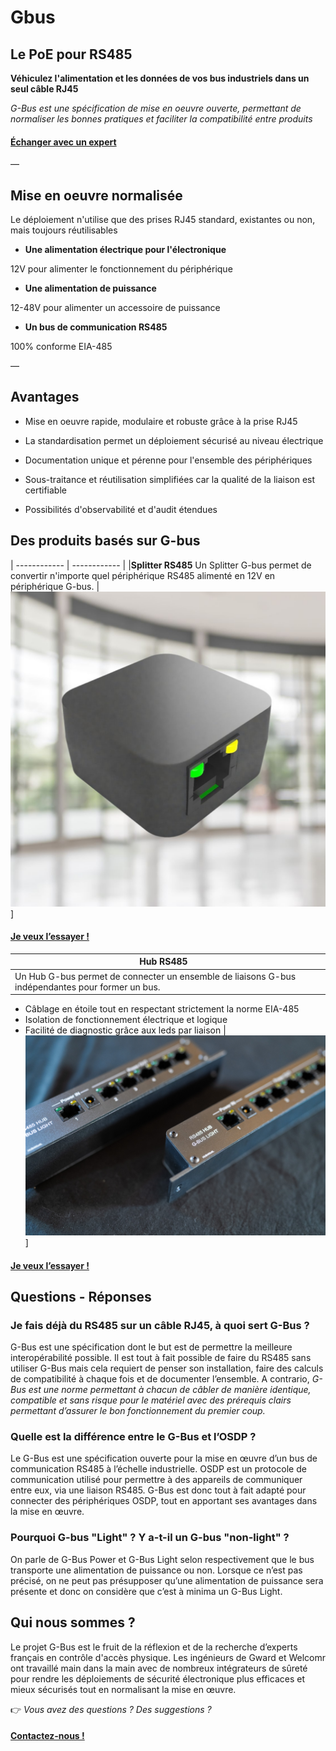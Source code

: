 **Gbus** 
=========


**Le PoE pour RS485**
---------------------


**Véhiculez l'alimentation et les données de vos bus industriels dans un seul câble RJ45**


*G-Bus est une spécification de mise en oeuvre ouverte, permettant de normaliser les bonnes pratiques et faciliter la compatibilité entre produits*


#### [Échanger avec un expert ](https://coda.io/form/G-Bus_dW-qvQxBeKl?Origin=EXPERT)


—


**Mise en oeuvre normalisée**
-----------------------------


Le déploiement n'utilise que des prises RJ45 standard, existantes ou non, mais toujours réutilisables


*  **Une alimentation électrique pour l'électronique**

12V pour alimenter le fonctionnement du périphérique


*  **Une alimentation de puissance**
  


12-48V pour alimenter un accessoire de puissance


*  **Un bus de communication RS485**
  


100% conforme EIA-485


—


**Avantages**
-------------


*  Mise en oeuvre rapide, modulaire et robuste grâce à la prise RJ45
  
*  La standardisation permet un déploiement sécurisé au niveau électrique
  
*  Documentation unique et pérenne pour l'ensemble des périphériques
  
*  Sous-traitance et réutilisation simplifiées car la qualité de la liaison est certifiable
  
*  Possibilités d'observabilité et d'audit étendues
  


**Des produits basés sur G-bus** 
---------------------------------


| ------------ | ------------ |
|**Splitter RS485**
Un Splitter G-bus permet de convertir n'importe quel périphérique RS485 alimenté en 12V en périphérique G-bus.  |  ![Topologie étoile G-Bus](img/splitter.jpg)]


#### [**Je veux l’essayer !**](https://coda.io/form/G-Bus_dW-qvQxBeKl?Origin=SPLIT)


| **Hub RS485**  |  |
| ------------ | ------------ |
|Un Hub G-bus permet de connecter un ensemble de liaisons G-bus indépendantes pour former un bus.


*  Câblage en étoile tout en respectant strictement la norme EIA-485
*  Isolation de fonctionnement électrique et logique
*  Facilité de diagnostic grâce aux leds par liaison  |  ![Topologie étoile G-Bus](img/hub-light.jpg)]


#### [**Je veux l’essayer !**](https://coda.io/form/G-Bus_dW-qvQxBeKl?Origin=HUB)


**Questions - Réponses** 
---------------------------------
### **Je fais déjà du RS485 sur un câble RJ45, à quoi sert G-Bus ?**
G-Bus est une spécification dont le but est de permettre la meilleure interopérabilité possible. Il est tout à fait possible de faire du RS485 sans utiliser G-Bus mais cela requiert de penser son installation, faire des calculs de compatibilité à chaque fois et de documenter l’ensemble. A contrario, *G-Bus est une norme permettant à chacun de câbler de manière identique, compatible et sans risque pour le matériel avec des prérequis clairs permettant d’assurer le bon fonctionnement du premier coup.*


### **Quelle est la différence entre le G-Bus et l’OSDP ?**
Le G-Bus est une spécification ouverte pour la mise en œuvre d’un bus de communication RS485 à l’échelle industrielle.
OSDP est un protocole de communication utilisé pour permettre à des appareils de communiquer entre eux, via une liaison RS485.
G-Bus est donc tout à fait adapté pour connecter des périphériques OSDP, tout en apportant ses avantages dans la mise en œuvre.

### **Pourquoi G-bus "Light" ? Y a-t-il un G-bus "non-light" ?**
On parle de G-Bus Power et G-Bus Light selon respectivement que le bus transporte une alimentation de puissance ou non.
Lorsque ce n’est pas précisé, on ne peut pas présupposer qu’une alimentation de puissance sera présente et donc on considère que c’est à minima un G-Bus Light.

**Qui nous sommes ?** 
---------------------------------
Le projet G-Bus est le fruit de la réflexion et de la recherche d’experts français en contrôle d'accès physique. Les ingénieurs de Gward et Welcomr ont travaillé main dans la main avec de nombreux intégrateurs de sûreté pour rendre les déploiements de sécurité électronique plus efficaces et mieux sécurisés tout en normalisant la mise en œuvre.

👉 *Vous avez des questions ? Des suggestions ?*

#### [**Contactez-nous !**](https://coda.io/form/G-Bus_dW-qvQxBeKl?Origin=CONTACT)


